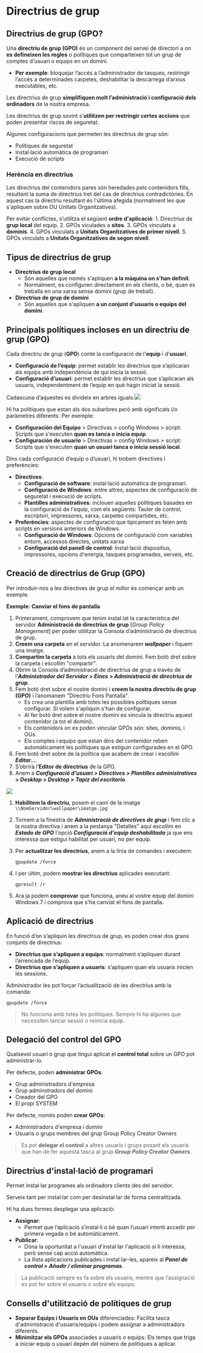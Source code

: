 # Directrius de grup

## Directrius de grup (GPO? <a href="#que-es-una-directriu-de-grup-gpo" id="que-es-una-directriu-de-grup-gpo"></a>

Una **directriu de grup (GPO)** és un component del servei de directori a on **es defineixen les regles** o polítiques que comparteixen  tot un grup de comptes d'usuari o equips en un domini.



* **Per exemple**: bloquejar l’accés a l’administrador de tasques, restringir l’accés a determinades carpetes, deshabilitar la descàrrega d’arxius executables, etc.

Les directrius de grup **simplifiquen molt l’administració i configuració dels ordinadors** de la nostra empresa.

Les directrius de grup sovint s’**utilitzen per restringir certes accions** que poden presentar riscos de seguretat.

Algunes configuracions que permeten les directrius de grup són:

* Polítiques de seguretat
* Instal·lació automàtica de programari
* Execució de scripts

### Herència en directrius

Les directrius del contenidors pares són heredades pels contenidors fills, resultant la suma de directrius tret del cas de directrius contradictòries. En aquest cas la directriu resultant és l'última afegida (normalment les que s'apliquen sobre OU Unitats Organitzatives).

Per evitar conflictes, s’utilitza el següent **ordre d'aplicació**: 1. Directrius de **grup local** del equip. 2. GPOs viculades a **sites**. 3. GPOs vinculats a **dominis**. 4. GPOs vinculats a **Unitats Organitzatives de primer nivell**. 5. GPOs vinculats a **Unitats Organitzatives de segon nivell**.



## Tipus de directrius de grup <a href="#tipus-de-directrius-de-grup" id="tipus-de-directrius-de-grup"></a>

* **Directrius de grup local**
  * Són aquelles que només s'apliquen **a la màquina on s'han definit**.
  * Normalment, es configuren directament en els clients, o bé, quan es treballa en una xarxa sense domini (grup de treball).
* **Directrius de grup de domini**
  * Són aquelles que s'apliquen **a un conjunt d'usuaris o equips del domini**.

## Principals polítiques incloses en un directriu de grup (GPO) <a href="#principals-politiques-incloses-en-un-directriu-de-grup-gpo" id="principals-politiques-incloses-en-un-directriu-de-grup-gpo"></a>

Cada directriu de grup (**GPO**) conté la configuració de l'**equip** i d'**usuari**.

* **Configuració de l’equip**: permet establir les directrius que s’aplicaran als equips amb independència de qui inicia la sessió.
* **Configuració d’usuari**: permet establir les directrius que s’aplicaran als usuaris, independentment de l’equip en què hagin iniciat la sessió.

Cadascuna d’aquestes es divideix en arbres iguals.![](https://gblobscdn.gitbook.com/assets%2F-M4uTdAUmhLr6lvCTUzA%2F-M4uTgeRKnmGFawpXWoQ%2F-M4uTkTCegaljVT6yEqY%2Fdirectrius\_edicio.png?alt=media)

Hi ha polítiques que estan als dos subarbres però amb significats i/o paràmetres diferents. Per exemple:

* **Configuración del Equipo** > Directivas > config Windows > script: Scripts que s'executen **quan es tanca o inicia equip**.
* **Configuración de usuario** > Directivas > config Windows > script: Scripts que s'executen **quan un usuari tanca o inicia sessió local**.

Dins cada configuració d’equip o d’usuari, hi trobem directives i preferències:

* **Directives**:
  * **Configuració de software**: instal·lació automàtica de programari.
  * **Configuració de Windows**: entre altres, aspectes de configuració de seguretat i execució de scripts.
  * **Plantilles administratives**: inclouen aquelles polítiques basades en la configuració de l'equip, com els següents: Tauler de control, escriptori, impressores, xarxa, carpetes compartides, etc.
* **Preferències**: aspectes de configuració que típicament es feien amb scripts en versions anteriors de Windows.
  * **Configuració de Windows**: Opcions de configuració com variables entorn, accessos directes, unitats xarxa
  * **Configuració del panell de control**: Instal·lació dispositius, impressores, opcions d'energia, tasques programades, serveis, etc.

## Creació de directrius de Grup (GPO) <a href="#creacio-de-directrius-de-grup-gpo" id="creacio-de-directrius-de-grup-gpo"></a>

Per introduir-nos a les directives de grup el millor és començar amb un exemple.

**Exemple: Canviar el fons de pantalla**

1. Primerament, comprovem que tenim instal·lat la característica del servidor **Administració de directrius de grup** \[_Group Policy Management_] per poder utilitzar la Consola d’administració de directrius de grup.
2. **Creem una carpeta** en el servidor. La anomenarem _**wallpaper**_ i fiquem una imatge.
3. **Compartim la carpeta** a tots els usuaris del domini. Fem botó dret sobre la carpeta i escollim "compartir".
4. Obrim la Consola d’administració de directrius de grup a través de l’_**Administrador del Servidor > Eines > Administració de directrius de grup**_.
5. Fem botó dret sobre el nostre domini i **creem la nostra directriu de grup (GPO)** i l’anomanem "Directriu Fons Pantalla".
   * Es crea una plantilla amb totes les possibles polítiques sense configurar. Si volem s'apliquin s'han de configurar.
   * Al fer botó dret sobre el nostre domini es vincula la directriu aquest contenidor (a tot el domini).
   * Els contenidors on es poden vincular GPOs són: sites, dominis, i OUs.
   * Els comptes i equips que estan dins del contenidor reben automàticament les polítiques que estiguin configurades en el GPO.
6. Fem botó dret sobre de la política que acabem de crear i escollim _**Editar...**_.
7. S’obrirà l’**Editor de directrius** de la GPO.
8. Anem a _**Configuració d'usuari > Directives > Plantilles administratives > Desktop > Desktop > Tapiz del escritorio**_.

![](https://gblobscdn.gitbook.com/assets%2F-M4uTdAUmhLr6lvCTUzA%2F-M4uTgeRKnmGFawpXWoQ%2F-M4uTkTGPePpZvixtQJB%2Fdirectriu\_escriptori.png?alt=media)

1. **Habilitem la directriu**, posem el camí de la imatge `\\NomServidor\wallpaper\imatge.jpg`
2. Tornem a la finestra de _**Administració de directives de grup**_ i fem clic a la nostra directiva i anem a la pestanya "Detalles" aquí escollim en _**Estado de GPO**_ l'opció _**Configuració d'equip deshabilitada**_ ja que ens interessa que estigui habilitat per usuari, no per equip.
3.  Per **actualitzar les directrius**, anem a la línia de comandes i executem:

    `gpupdate /force`
4.  I per últim, podem **mostrar les directrius** aplicades executant:

    `gpresult /r`
5. Ara ja podem **comprovar** que funciona, aneu al vostre equip del domini Windows 7 i comprova que s'ha canviat el fons de pantalla.

## Aplicació de directrius <a href="#aplicacio-de-directrius" id="aplicacio-de-directrius"></a>

En funció d’on s’apliquin les directrius de grup, es poden crear dos grans conjunts de directrius:

* **Directrius que s’apliquen a equips**: normalment s’apliquen durant l’arrencada de l’equip.
* **Directrius que s’apliquen a usuaris**: s’apliquen quan els usuaris inicien les sessions.

Administrador les pot forçar l’actualització de les directrius amb la comanda:

`gpupdate /force`

> No funciona amb totes les polítiques. Sempre hi ha algunes que necessiten tancar sessió o reinicia equip.



###



## Delegació del control del GPO <a href="#delegacio-del-control-del-gpo" id="delegacio-del-control-del-gpo"></a>

Qualsevol usuari o grup que tingui aplicat el **control total** sobre un GPO pot administrar-lo.

Per defecte, poden **administrar GPOs**:

* Grup administradors d'empresa
* Grup adminstradors del domini
* Creador del GPO
* El propi SYSTEM

Per defecte, només poden **crear GPOs**:

* Administradors d'empresa i domini
* Usuaris o grups membres del grup Group Policy Creator Owners

> Es pot **delegar el control** a altres usuaris i grups posant els usuaris que han de fer aquesta tasca al grup _**Group Policy Creator Owners**_.

## Directrius d'instal·lació de programari <a href="#directrius-dinstal-lacio-de-programari" id="directrius-dinstal-lacio-de-programari"></a>

Permet instal·lar programes als ordinadors clients des del servidor.

Serveix tant per instal·lar com per desinstal·lar de forma centralitzada.

Hi ha dues formes desplegar una aplicació:

* **Assignar**:
  * Permet que l’aplicació s’instal·li o bé quan l’usuari intenti accedir per primera vegada o bé automàticament.
* **Publicar**:
  * Dóna la oportunitat a l'usuari d'instal·lar l'aplicació si li interessa, però sense cap acció automàtica.
  * La llista aplicacions publicades i instal·lar-les, apareix al _**Panel de control > Añadir / eliminar programas**_.

> La publicació sempre es fa sobre els usuaris, mentre que l’assignació es pot fer sobre el usuaris o sobre els equips.

## Consells d'utilització de polítiques de grup <a href="#consells-dutilitzacio-de-politiques-de-grup" id="consells-dutilitzacio-de-politiques-de-grup"></a>

* **Separar Equips i Usuaris en OUs** diferenciades: Facilita tasca d'administració d'usuaris/equips i podem assignar a administradors diferents.
* **Minimitzar els GPOs** associades a usuaris o equips: Els temps que triga a iniciar equip o usuari depèn del número de polítiques a aplicar.
